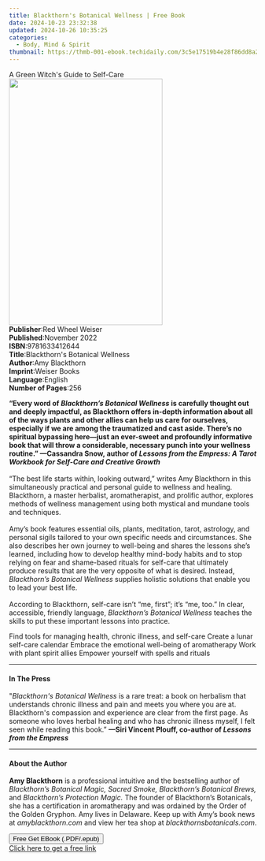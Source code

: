 ```yaml
---
title: Blackthorn's Botanical Wellness | Free Book
date: 2024-10-23 23:32:38
updated: 2024-10-26 10:35:25
categories:
  - Body, Mind & Spirit
thumbnail: https://thmb-001-ebook.techidaily.com/3c5e17519b4e28f86dd8a2c189c2b7363cc413a43b965387aa3f379e2901612c.jpg
---
```

<main id="book-container">
  <div class="flex flex-col">
    <div class="book-brief flex-1 py-6 px-4 sm:p-6 md:py-10 md:px-8">
      <!-- brief-->
      <div class="book-brief-main">A Green Witch's Guide to Self-Care</div>
    </div>
    <div
      class="book-meta-info flex-1 grid gap-4 col-start-1 col-end-3 row-start-1 sm:mb-6 sm:grid-cols-4 lg:gap-6 lg:col-start-2 lg:row-end-6 lg:row-span-6 lg:mb-0"
    >
      <div
        class="book-meta-info-left place-content-center mt-4 p-4 text-sm leading-6 col-start-2 col-span-2 dark:text-slate-400"
      >
        <img
          class="w-full h-500 object-cover rounded-lg sm:h-255 sm:col-span-2 lg:col-span-full"
          src="https://img-001-ebook.techidaily.com/84d4cac7b09343201cf79a6982ee91f2f06088dd455ca0995e3d0689ca1453a5.jpg"
          alt=""
          width="312"
          height="500"
        />
      </div>
      <div
        class="book-meta-info-right mt-2 col-start-1 row-start-2 col-span-3 self-center"
      >
        <!-- meta data  -->
        <div class="flex flex-col px-4 md:px-8">
          <div class="flex-1">
            <strong>Publisher</strong>:<span class="px-2"
              >Red Wheel Weiser</span
            >
          </div>
          <div class="flex-1">
            <strong>Published</strong>:<span class="px-2">November 2022</span>
          </div>
          <div class="flex-1">
            <strong>ISBN</strong>:<span class="px-2">9781633412644</span>
          </div>
          <div class="flex-1">
            <strong>Title</strong>:<span class="px-2"
              >Blackthorn&#39;s Botanical Wellness</span
            >
          </div>
          <div class="flex-1">
            <strong>Author</strong>:<span class="px-2">Amy Blackthorn</span>
          </div>
          <div class="flex-1">
            <strong>Imprint</strong>:<span class="px-2">Weiser Books</span>
          </div>
          <div class="flex-1">
            <strong>Language</strong>:<span class="px-2">English</span>
          </div>
          <div class="flex-1">
            <strong>Number of Pages</strong>:<span class="px-2">256</span>
          </div>
        </div>
      </div>
    </div>
    <div class="book-description flex-1 py-6 px-4 sm:p-6 md:py-10 md:px-8">
      <div class="book-description-main">
        <div accordion-content="" id="description">
          <p>
            <b
              >“Every word of&nbsp;<i>Blackthorn’s Botanical Wellness</i
              >&nbsp;is carefully thought out and deeply impactful, as
              Blackthorn offers in-depth information about all of the ways
              plants and other allies can help us care for ourselves, especially
              if we are among the traumatized and cast aside. There’s no
              spiritual bypassing here—just an ever-sweet and
              profoundly&nbsp;informative book that will throw a considerable,
              necessary punch into your wellness routine.” —Cassandra
              Snow,&nbsp;author of
              <i
                >Lessons from the Empress: A Tarot Workbook for Self-Care and
                Creative Growth</i
              ></b
            ><br />
            &nbsp;<br />
            “The best life starts within, looking outward,” writes Amy
            Blackthorn in this simultaneously practical and personal guide to
            wellness and healing. Blackthorn, a master herbalist,
            aromatherapist, and prolific author, explores methods of wellness
            management using both mystical and mundane tools and techniques.<br />
            &nbsp;<br />
            Amy’s book features essential oils, plants, meditation, tarot,
            astrology, and personal sigils tailored to your own specific needs
            and circumstances. She also describes her own journey to well-being
            and shares the lessons she’s learned, including how to develop
            healthy mind-body habits and to stop relying on fear and shame-based
            rituals for self-care that ultimately produce results that are the
            very opposite of what is desired. Instead,
            <i>Blackthorn’s Botanical Wellness</i> supplies holistic solutions
            that enable you to lead your best life.<br /><br />
            According to Blackthorn, self-care isn’t “me, first”; it’s “me,
            too.” In clear, accessible, friendly language,
            <i>Blackthorn’s Botanical Wellness</i> teaches the skills to put
            these important lessons into practice.
          </p>
          Find tools for managing health, chronic illness, and self-care Create
          a lunar self-care calendar Embrace the emotional well-being of
          aromatherapy Work with plant spirit allies Empower yourself with
          spells and rituals
        </div>
        <div class="accordion-fader"></div>
      </div>
    </div>
    <div class="book-excerpts flex-1 py-6 px-4 sm:p-6 md:py-10 md:px-8">
      <!-- excerpts-->
      <div class="book-excerpts-main">
        <hr />
        <h4 class="placeholder placeholder-heading">
          <span>In The Press</span>
        </h4>
        <p>
          "<i>Blackthorn's Botanical Wellness</i>&nbsp;is a rare treat: a book
          on herbalism that understands chronic illness and pain and meets you
          where you are at. Blackthorn's compassion and experience are clear
          from the first page. As someone who loves herbal healing and who has
          chronic illness myself, I felt seen while reading this book.”
          <b
            >—Siri Vincent Plouff, co-author of
            <i>Lessons from the Empress</i></b
          ><br />
        </p>
      </div>
    </div>
    <div class="book-about-author flex-1 py-6 px-4 sm:p-6 md:py-10 md:px-8">
      <!-- about author-->
      <div class="book-main-author-main">
        <hr />
        <h4 class="placeholder placeholder-heading">
          <span>About the Author</span>
        </h4>
        <p>
          <b>Amy Blackthorn</b>&nbsp;is a professional intuitive and the
          bestselling author of
          <i
            >Blackthorn’s Botanical Magic, Sacred Smoke, Blackthorn’s Botanical
            Brews,</i
          >
          and <i>Blackthorn’s Protection Magic.</i> The founder of Blackthorn’s
          Botanicals, she has a certification in aromatherapy and was ordained
          by the Order of the Golden Gryphon. Amy lives in Delaware. Keep up
          with Amy’s book news at <i>amyblackthorn.com</i> and view her tea shop
          at <i>blackthornsbotanicals.com</i>.
        </p>
      </div>
    </div>
    <div class="book-free-get flex-1 py-6 px-4 sm:p-6 md:py-10 md:px-8">
      <button
        id="btn-free-get"
        class="bg-blue-500 hover:bg-blue-700 text-white font-bold py-2 px-4 rounded"
      >
        Free Get EBook (.PDF/.epub)
      </button>
      <div id="countdown-display" class="px-2 text-lg mt-2"></div>
      <a
        id="free-link"
        class="hidden bg-blue-500 hover:bg-blue-700 text-white font-bold py-2 px-4 rounded"
        href="https://www.ebooks.com/en-us/book/210503034/blackthorn-s-botanical-wellness/amy-blackthorn/"
        target="_blank"
        >Click here to get a free link</a
      >
    </div>
    <script>
      let countdownTime = 0;
      let countdownInterval = null;
      document
        .getElementById('btn-free-get')
        .addEventListener('click', startCountdown);
      function startCountdown() {
        countdownTime = new Date().getTime() + 60000 * 3;
        countdownInterval = setInterval(updateCountdown, 1000);
        document.getElementById('btn-free-get').disabled = true;
        document
          .getElementById('btn-free-get')
          .classList.add('bg-gray-500', 'cursor-not-allowed');
      }
      function updateCountdown() {
        let currentTime = new Date().getTime();
        let timeLeft = countdownTime - currentTime;
        let secondsLeft = Math.floor(timeLeft / 1000);
        document.getElementById('countdown-display').innerHTML =
          `Remaining time: ${secondsLeft} seconds.`;
        if (secondsLeft <= 0) {
          clearInterval(countdownInterval);
          document.getElementById('btn-free-get').classList.add('hidden');
          document.getElementById('free-link').classList.remove('hidden');
          document.getElementById('countdown-display').innerHTML = '';
        }
      }
    </script>
  </div>
</main>
